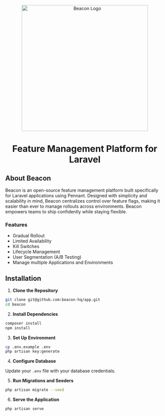 <p align="center"><img src="https://gist.githubusercontent.com/dshafik/0a864a990eca92f41bdfb12a46814c6b/raw/651884d633e2eacd3664978e5caeb6bf03a5c6f3/beacon.svg" width="400" alt="Beacon Logo"></p>
<h1 style="text-align: center">Feature Management Platform for Laravel</h1>

## About Beacon

Beacon is an open-source feature management platform built specifically for Laravel applications using Pennant. Designed with simplicity and scalability in mind, Beacon centralizes control over feature flags, making it easier than ever to manage rollouts across environments. Beacon empowers teams to ship confidently while staying flexible.

### Features

- Gradual Rollout
- Limited Availability
- Kill Switches
- Lifecycle Management
- User Segmentation (A/B Testing)
- Manage multiple Applications and Environments

## Installation

1. **Clone the Repository**

```bash
git clone git@github.com:beacon-hq/app.git
cd beacon
```

2. **Install Dependencies**

```bash
composer install
npm install
```

3. **Set Up Environment**
```bash
cp .env.example .env
php artisan key:generate
```

4. **Configure Database**

Update your `.env` file with your database credentials.

5. **Run Migrations and Seeders**

```bash
php artisan migrate --seed
```

6. **Serve the Application**

```bash
php artisan serve
```
